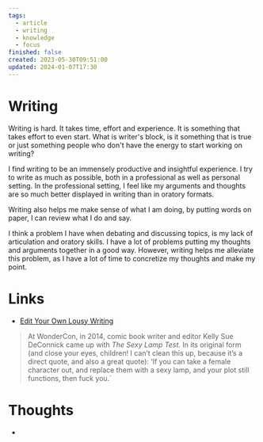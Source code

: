 ```yaml
---
tags:
  - article
  - writing
  - knowledge
  - focus
finished: false
created: 2023-05-30T09:51:00
updated: 2024-01-07T17:30
---
```



# Writing
Writing is hard.  It takes time, effort and experience. It is something that takes effort to even start.
What is writer's block, is it something that is true or just something people who don't have the energy to start working on writing? 


I find writing to be an immensely productive and insightful experience. I try to write as much as possible, both in a professional as well as personal setting. In the professional setting, I feel like my arguments and thoughts are so much better displayed in writing than in oratory formats. 

Writing also helps me make sense of what I am doing, by putting words on paper, I can review what I do and say. 

I think a problem I have when debating and discussing topics, is my lack of articulation and oratory skills. I have a lot of problems putting my thoughts and arguments together in a good way. However, writing helps me alleviate this problem, as I have a lot of time to concretize my thoughts and make my point. 

# Links
- [Edit Your Own Lousy Writing](https://stingingfly.org/2017/10/24/edit-lousy-writing/)
 >At WonderCon, in 2014, comic book writer and editor Kelly Sue DeConnick came up with _The Sexy Lamp Test_. In its original form (and close your eyes, children! I can’t clean this up, because it’s a direct quote, and also a great quote): ‘If you can take a female character out, and replace them with a sexy lamp, and your plot still functions, then fuck you.´

# Thoughts 
- 



